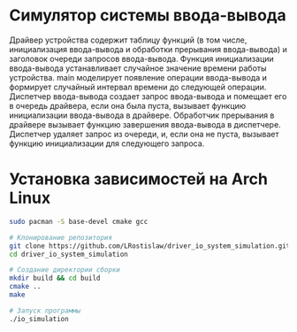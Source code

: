 # Симулятор системы ввода-вывода
Драйвер устройства содержит таблицу функций (в том числе,  инициализация ввода-вывода и 
обработки прерывания ввода-вывода) и заголовок очереди запросов ввода-вывода. Функция 
инициализации ввода-вывода устанавливает случайное значение времени работы устройства. 
main моделирует появление операции ввода-вывода и формирует случайный интервал 
времени до следующей операции. Диспетчер ввода-вывода создает запрос ввода-вывода и 
помещает его в очередь драйвера, если она была пуста, вызывает функцию инициализации 
ввода-вывода в драйвере. Обработчик прерывания в драйвере вызывает функцию завершения 
ввода-вывода в диспетчере. Диспетчер удаляет запрос из очереди, и, если она не пуста, 
вызывает функцию инициализации для следующего запроса.


# Установка зависимостей на Arch Linux
```bash
sudo pacman -S base-devel cmake gcc

# Клонирование репозитория
git clone https://github.com/LRostislaw/driver_io_system_simulation.git
cd driver_io_system_simulation

# Создание директории сборки
mkdir build && cd build
cmake ..
make

# Запуск программы
./io_simulation